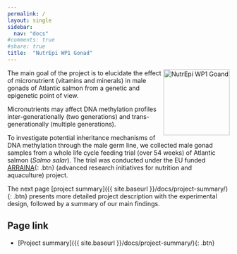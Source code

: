 ```yaml
---
permalink: /
layout: single
sidebar:
  nav: "docs"
#comments: true
#share: true
title:  "NutrEpi WP1 Gonad"
---
```


<p>
<img src="{{site.baseurl}}/assets/images/logo/logo_w.png" align="right" alt="NutrEpi WP1 Goand" width="150" />
</p>

The main goal of the project is to elucidate the effect of micronutrient (vitamins and minerals) in male gonads of Atlantic salmon from a genetic and epigenetic point of view.

Micronutrients may affect DNA methylation profiles inter-generationally (two generations) and trans-generationally (multiple generations).

To investigate potential inheritance mechanisms of DNA methylation through the male germ line, we collected male gonad samples from a whole life cycle feeding trial (over 54 weeks) of Atlantic salmon (*Salmo salar*). The trial was conducted under the EU funded [ARRAINA](https://www.arraina.eu/){: .btn} (advanced research initiatives for nutrition and aquaculture) project.

The next page [project summary]({{ site.baseurl }}/docs/project-summary/){: .btn} presents more detailed project description with the experimental design, followed by a summary of our main findings.  

## Page link
- [Project summary]({{ site.baseurl }}/docs/project-summary/){: .btn}
